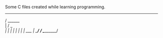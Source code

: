 Some C files created while learning programming.
  _________
 /  ______  \
|  /      \__\
|  |
|  |
|  |
|  |       ___
|   \_____/  /
 \__________/


